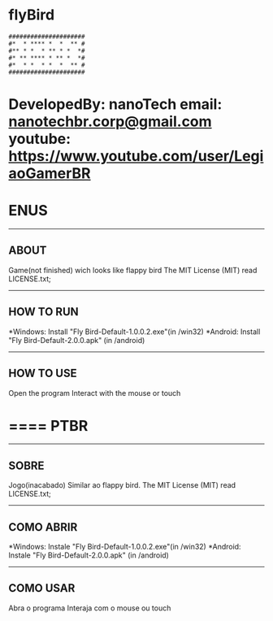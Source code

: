 # flyBird
```
#####################
#*  * **** *  *  ** #
#** * *  * ** * *  *#
#* ** **** * ** *  *#
#*  * *  * *  *  ** #
#####################
```
DevelopedBy: nanoTech
email: nanotechbr.corp@gmail.com
youtube: https://www.youtube.com/user/LegiaoGamerBR
====
ENUS
====
-------------------------------------------------------
ABOUT
-------------------------------------------------------
Game(not finished) wich looks like flappy bird
The MIT License (MIT) read LICENSE.txt;	


-------------------------------------------------------
HOW TO RUN
-------------------------------------------------------
*Windows: Install "Fly Bird-Default-1.0.0.2.exe"(in /win32) 
*Android: Install "Fly Bird-Default-2.0.0.apk" (in /android)

-------------------------------------------------------
HOW TO USE
-------------------------------------------------------
Open the program
Interact with the mouse or touch

====
PTBR
====
-------------------------------------------------------
SOBRE
-------------------------------------------------------
Jogo(inacabado) Similar ao flappy bird.
The MIT License (MIT) read LICENSE.txt;	


-------------------------------------------------------
COMO ABRIR
-------------------------------------------------------
*Windows: Instale "Fly Bird-Default-1.0.0.2.exe"(in /win32) 
*Android: Instale "Fly Bird-Default-2.0.0.apk" (in /android)

-------------------------------------------------------
COMO USAR
-------------------------------------------------------
Abra o programa
Interaja com o mouse ou touch

